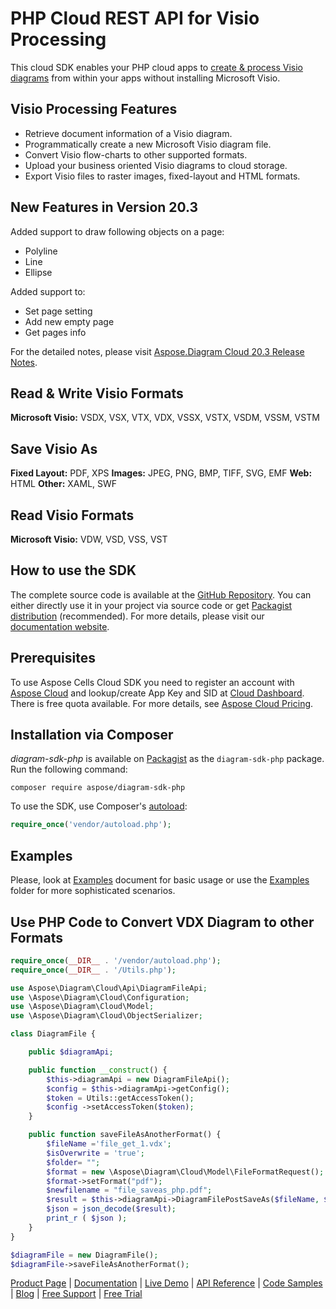 # PHP Cloud REST API for Visio Processing

This cloud SDK enables your PHP cloud apps to [create & process Visio diagrams](https://products.aspose.cloud/diagram/net) from within your apps without installing Microsoft Visio.

## Visio Processing Features

- Retrieve document information of a Visio diagram.
- Programmatically create a new Microsoft Visio diagram file.
- Convert Visio flow-charts to other supported formats.
- Upload your business oriented Visio diagrams to cloud storage.
- Export Visio files to raster images, fixed-layout and HTML formats.

## New Features in Version 20.3

Added support to draw following objects on a page:
- Polyline
- Line
- Ellipse

Added support to:
- Set page setting  
- Add new empty page
- Get pages info

For the detailed notes, please visit [Aspose.Diagram Cloud 20.3 Release Notes](https://docs.aspose.cloud/display/diagramcloud/Aspose.Diagram+Cloud+20.3+Release+Notes).

## Read & Write Visio Formats

**Microsoft Visio:** VSDX, VSX, VTX, VDX, VSSX, VSTX, VSDM, VSSM, VSTM

## Save Visio As

**Fixed Layout:** PDF, XPS
**Images:** JPEG, PNG, BMP, TIFF, SVG, EMF
**Web:** HTML
**Other:** XAML, SWF

## Read Visio Formats

**Microsoft Visio:** VDW, VSD, VSS, VST

## How to use the SDK

The complete source code is available at the [GitHub Repository](https://github.com/aspose-diagram-cloud/aspose-diagram-cloud-php). You can either directly use it in your project via source code or get [Packagist distribution](https://packagist.org/packages/aspose/diagram-sdk-php) (recommended). For more details, please visit our [documentation website](https://docs.aspose.cloud/display/diagramcloud/Home).

## Prerequisites

To use Aspose Cells Cloud SDK you need to register an account with [Aspose Cloud](https://www.aspose.cloud/) and lookup/create App Key and SID at [Cloud Dashboard](https://dashboard.aspose.cloud/#/apps). There is free quota available. For more details, see [Aspose Cloud Pricing](https://purchase.aspose.cloud/pricing).

## Installation via Composer

*diagram-sdk-php* is available on [Packagist](https://packagist.org/packages/aspose/diagram-sdk-php) as the `diagram-sdk-php` package. Run the following command:

```console
composer require aspose/diagram-sdk-php
```

To use the SDK, use Composer's [autoload](https://getcomposer.org/doc/00-intro.md#autoloading):

```php
require_once('vendor/autoload.php');
```

## Examples

Please, look at [Examples](https://github.com/aspose-diagram-cloud/aspose-diagram-cloud-php/blob/master/EXAMPLES.md) document for basic usage or use the [Examples](https://github.com/aspose-diagram-cloud/aspose-diagram-cloud-php/blob/master/Examples) folder for more sophisticated scenarios.

## Use PHP Code to Convert VDX Diagram to other Formats

```php
require_once(__DIR__ . '/vendor/autoload.php');
require_once(__DIR__ . '/Utils.php');

use Aspose\Diagram\Cloud\Api\DiagramFileApi;
use \Aspose\Diagram\Cloud\Configuration;
use \Aspose\Diagram\Cloud\Model;
use \Aspose\Diagram\Cloud\ObjectSerializer;

class DiagramFile {

    public $diagramApi;

    public function __construct() {
        $this->diagramApi = new DiagramFileApi();
        $config = $this->diagramApi->getConfig();
        $token = Utils::getAccessToken();
        $config ->setAccessToken($token);
    }

    public function saveFileAsAnotherFormat() {
        $fileName ='file_get_1.vdx';
        $isOverwrite = 'true';
        $folder= "";
        $format = new \Aspose\Diagram\Cloud\Model\FileFormatRequest();
        $format->setFormat("pdf");
        $newfilename = "file_saveas_php.pdf";
        $result = $this->diagramApi->DiagramFilePostSaveAs($fileName, $format, $newfilename, $folder, $isOverwrite);
        $json = json_decode($result);
        print_r ( $json );
    }
}

$diagramFile = new DiagramFile();
$diagramFile->saveFileAsAnotherFormat();
```

[Product Page](https://products.aspose.cloud/diagram/php) | [Documentation](https://docs.aspose.cloud/display/diagramcloud/Home) | [Live Demo](https://products.aspose.app/diagram/family) | [API Reference](https://apireference.aspose.cloud/diagram/) | [Code Samples](https://github.com/aspose-diagram-cloud/aspose-diagram-cloud-php) | [Blog](https://blog.aspose.cloud/category/diagram/) | [Free Support](https://forum.aspose.cloud/c/diagram) | [Free Trial](https://dashboard.aspose.cloud/#/apps)
